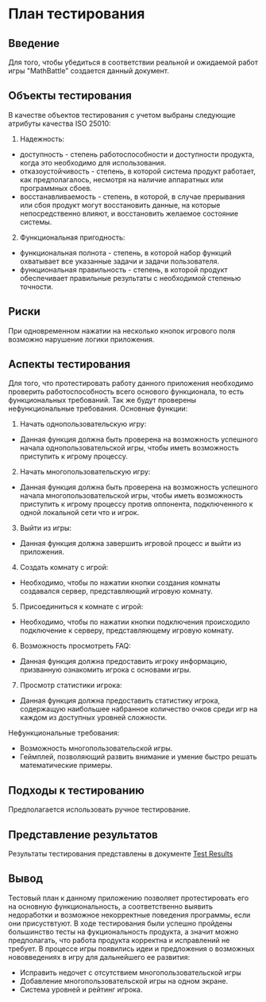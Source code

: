 

# План тестирования
## Введение
Для того, чтобы убедиться в соответствии реальной и ожидаемой работ игры "MathBattle" создается данный документ.
## Объекты тестирования 
В качестве объектов тестирования с учетом выбраны следующие атрибуты качества ISO 25010:
1. Надежность:
- доступность - cтепень работоспособности и доступности продукта, когда это необходимо для использования.
- отказоустойчивость - степень, в которой система продукт работает, как предполагалось, несмотря на наличие аппаратных или программных сбоев.
- восстанавливаемость - степень, в которой, в случае прерывания или сбоя продукт могут восстановить данные, на которые непосредственно влияют, и восстановить желаемое состояние системы.
2. Функциональная пригодность:
- функциональная полнота - степень, в которой набор функций охватывает все указанные задачи и задачи пользователя.
- функциональная правильность - степень, в которой продукт обеспечивает правильные результаты с необходимой степенью точности.
## Риски
При одновременном нажатии на несколько кнопок игрового поля возможно нарушение логики приложения.
## Аспекты тестирования
Для того, что протестировать работу данного приложения необходимо проверить работоспособность всего основого функционала, то есть функциональных требований. Так же будут проверены нефункциональные требования.
Основные функции:
1. Начать однопользовательскую игру:

- Данная функция должна быть проверена на возможность успешного начала однопользовательской игры, чтобы иметь возможность приступить к игрому процессу.

2. Начать многопользовательскую игру:

- Данная функция должна быть проверена на возможность успешного начала многопользовательской игры, чтобы иметь возможность приступить к игрому процессу против оппонента, подключенного к одной локальной сети что и игрок.

3. Выйти из игры:

- Данная функция должна завершить игровой процесс и выйти из приложения.

4. Создать комнату с игрой:

- Необходимо, чтобы по нажатии кнопки создания комнаты создавался сервер, представляющий игровую комнату.

5. Присоединиться к комнате с игрой:

- Необходимо, чтобы по нажатии кнопки подключения происходило подключение к серверу, представляющему игровую комнату.

6. Возможность просмотреть FAQ:

- Данная функция должна предоставить игроку информацию, призванную ознакомить игрока с основами игры.

7. Просмотр статистики игрока:

- Данная функция должна предоставить статистику игрока, содержащую наибольшее набранное количество очков среди игр на каждом из 
доступных уровней 
сложности.

Нефункциональные требования:
- Возможность многопользовательской игры.
- Геймплей, позволяющий развить внимание и умение быстро решать математические примеры.
## Подходы к тестированию
Предполагается использовать ручное тестирование.
## Представление результатов
Результаты тестирования представлены в документе [Test Results](https://github.com/IamKPOLLI/Math-Battle/blob/master/Test/TestRsult)
## Вывод

Тестовый план к данному приложению позволяет протестировать его на основную функциональность, а соответственно выявить недоработки и 
возможное некорректные поведения программы, если они присуствтуют.
В ходе тестирования были успешно пройдены большинство тесты на фукциональность продукта, а значит можно предполагать, что работа 
продукта корректна и исправлений не требует.
В процессе игры появились идеи и предложения о возможных нововведениях в игру для дальнейшего ее развития:
- Исправить недочет с отсутствием многопользовательской игры
- Добавление многопользовательской игры на одном экране.
- Система уровней и рейтинг игрока.
